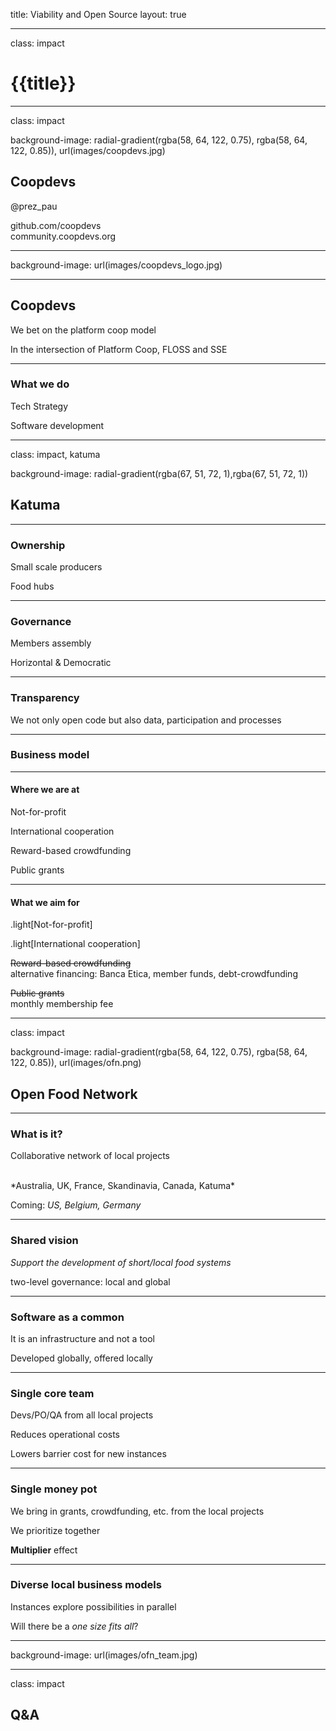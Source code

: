 title: Viability and Open Source
layout: true

---

class: impact

# {{title}}

---

class: impact

background-image: radial-gradient(rgba(58, 64, 122, 0.75), rgba(58, 64, 122, 0.85)), url(images/coopdevs.jpg)

## Coopdevs

@prez_pau

github.com/coopdevs<br>
community.coopdevs.org

---

background-image: url(images/coopdevs_logo.jpg)

---

## Coopdevs

We bet on the platform coop model

In the intersection of Platform Coop, FLOSS and SSE

---

### What we do

Tech Strategy

Software development

---

class: impact, katuma

background-image: radial-gradient(rgba(67, 51, 72, 1),rgba(67, 51, 72, 1))

## Katuma

---

### Ownership

Small scale producers

Food hubs

---

### Governance

Members assembly

Horizontal & Democratic

---

### Transparency

We not only open code but also data, participation and processes

---

### Business model

---

#### Where we are at

Not-for-profit

International cooperation

Reward-based crowdfunding

Public grants

---

#### What we aim for

.light[Not-for-profit]

.light[International cooperation]

~~Reward-based crowdfunding~~<br>
alternative financing: Banca Etica, member funds, debt-crowdfunding

~~Public grants~~<br>
monthly membership fee

---

class: impact

background-image: radial-gradient(rgba(58, 64, 122, 0.75), rgba(58, 64, 122, 0.85)), url(images/ofn.png)

## Open Food Network

---

### What is it?

Collaborative network of local projects

<br>
*Australia, UK, France, Skandinavia, Canada, Katuma*

Coming: *US, Belgium, Germany*

---

### Shared vision

*Support the development of short/local food systems*

two-level governance: local and global

---

### Software as a common

It is an infrastructure and not a tool

Developed globally, offered locally

---

### Single core team

Devs/PO/QA from all local projects

Reduces operational costs

Lowers barrier cost for new instances

---

### Single money pot

We bring in grants, crowdfunding, etc. from the local projects

We prioritize together

**Multiplier** effect

---

### Diverse local business models

Instances explore possibilities in parallel

Will there be a *one size fits all*?

---

background-image: url(images/ofn_team.jpg)

---

class: impact

## Q&A
